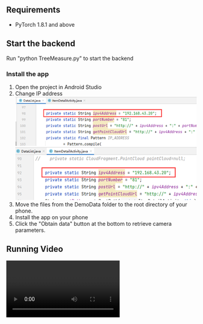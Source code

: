 ## Requirements
- PyTorch 1.8.1 and above

## Start the backend
Run "python TreeMeasure.py" to start the backend

### Install the app
1. Open the project in Android Studio
2. Change IP address
![Alt text](image.png)
![Alt text](image-1.png)
3. Move the files from the DemoData folder to the root directory of your phone.
4. Install the app on your phone
5. Click the "Obtain data" button at the bottom to retrieve camera parameters.
## Running Video
<video src="Running%20video.mp4" controls title="Title"></video>

